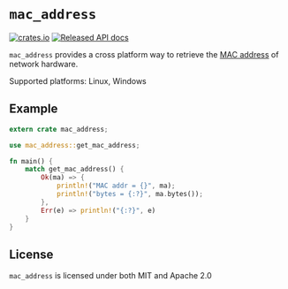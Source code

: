 # `mac_address`

[![crates.io](https://img.shields.io/crates/v/mac_address.svg)](https://crates.io/crates/mac_address)
[![Released API docs](https://docs.rs/mac_address/badge.svg)](https://docs.rs/mac_address)

`mac_address` provides a cross platform way to retrieve the [MAC address](https://en.wikipedia.org/wiki/MAC_address) of network hardware.

Supported platforms: Linux, Windows

## Example

```rust
extern crate mac_address;

use mac_address::get_mac_address;

fn main() {
    match get_mac_address() {
        Ok(ma) => { 
            println!("MAC addr = {}", ma);
            println!("bytes = {:?}", ma.bytes());
        },
        Err(e) => println!("{:?}", e)
    }
}
```

## License

`mac_address` is licensed under both MIT and Apache 2.0